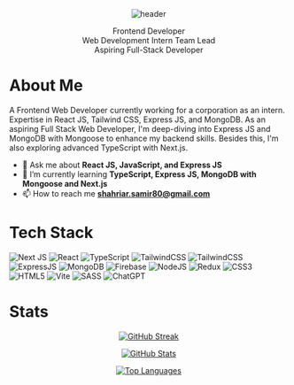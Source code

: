 <div align="center">
  <img src="https://i.ibb.co/g45YRqP/Screenshot-134.png" alt="header"/>
</div>
<p align='center'>
Frontend Developer <br> 
Web Development Intern Team Lead <br> 
Aspiring Full-Stack Developer</p> 



# About Me
A Frontend Web Developer currently working for a corporation as an intern. Expertise in React JS, Tailwind CSS, Express JS, and MongoDB. As an aspiring Full Stack Web Developer, I'm deep-diving into Express JS and MongoDB with Mongoose to enhance my backend skills. Besides this, I'm also exploring advanced TypeScript with Next.js. 

- 💬 Ask me about **React JS, JavaScript, and Express JS**
- 🌱 I’m currently learning **TypeScript, Express JS, MongoDB with Mongoose and Next.js**
- 📫 How to reach me **shahriar.samir80@gmail.com**

# Tech Stack
![Next JS](https://img.shields.io/badge/Next-black?style=for-the-badge&logo=next.js&logoColor=white) 
![React](https://img.shields.io/badge/react-%2320232a.svg?style=for-the-badge&logo=react&logoColor=%2361DAFB) 
![TypeScript](https://img.shields.io/badge/typescript-%23007ACC.svg?style=for-the-badge&logo=typescript&logoColor=white)
![TailwindCSS](https://img.shields.io/badge/tailwindcss-%2338B2AC.svg?style=for-the-badge&logo=tailwind-css&logoColor=white)
![TailwindCSS](https://img.shields.io/badge/Bootstrap-7952B3?style=for-the-badge&logo=bootstrap&logoColor=white)
![ExpressJS](https://img.shields.io/badge/Express.js-%23404d59.svg?style=for-the-badge&logo=express&logoColor=white) 
![MongoDB](https://img.shields.io/badge/MongoDB-%234ea94b.svg?style=for-the-badge&logo=mongodb&logoColor=white) 
![Firebase](https://img.shields.io/badge/Firebase-039BE5?style=for-the-badge&logo=Firebase&logoColor=white) 
![NodeJS](https://img.shields.io/badge/node.js-6DA55F?style=for-the-badge&logo=node.js&logoColor=white) 
![Redux](https://img.shields.io/badge/redux-%23593d88.svg?style=for-the-badge&logo=redux&logoColor=white) ![CSS3](https://img.shields.io/badge/css3-%231572B6.svg?style=for-the-badge&logo=css3&logoColor=white) ![HTML5](https://img.shields.io/badge/html5-%23E34F26.svg?style=for-the-badge&logo=html5&logoColor=white) ![Vite](https://img.shields.io/badge/vite-%23646CFF.svg?style=for-the-badge&logo=vite&logoColor=white) ![SASS](https://img.shields.io/badge/SASS-hotpink.svg?style=for-the-badge&logo=SASS&logoColor=white) ![ChatGPT](https://img.shields.io/badge/ChatGPT-74aa9c?style=for-the-badge&logo=openai&logoColor=white) 


# Stats
<p align="center">
  <a href="https://git.io/streak-stats">
    <img src="https://streak-stats.demolab.com/?user=Shahriar-Samir" alt="GitHub Streak">
  </a>
</p>

<p align='center'>
  <a href="https://git.io/streak-stats"> <img src="https://github-readme-stats.vercel.app/api?username=Shahriar-Samir&show_icons=true&theme=transparent" alt="GitHub Stats" style="flex: 1;"></a> 
</p>
<p align='center'>
<a href="https://git.io/streak-stats"><img src="https://github-readme-stats.vercel.app/api/top-langs/?username=Shahriar-Samir&show_icons=true&theme=transparent&layout=compact" alt="Top Languages" style="flex: 1;"></a>   
</p>


<p align='center'>

  
</p>






